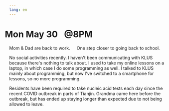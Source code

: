 ```yaml
---
lang: en
---
```


# <span class="d-block fs-6" style="margin-left: -0.5em">Mon</span> May 30 &ensp;@8PM

Mom & Dad are back to work.&emsp;&ensp;One step closer to going back to school.

No social activities recently. I haven't been communicating with KLUS because there's nothing to talk about. I used to take my online lessons on a laptop, in which case I do some programming as well. I talked to KLUS mainly about programming, but now I've switched to a smartphone for lessons, so no more programming.

Residents have been required to take nucleic acid tests each day since the recent COVID outbreak in parts of Tianjin. Grandma came here before the outbreak, but has ended up staying longer than expected due to not being allowed to leave.
